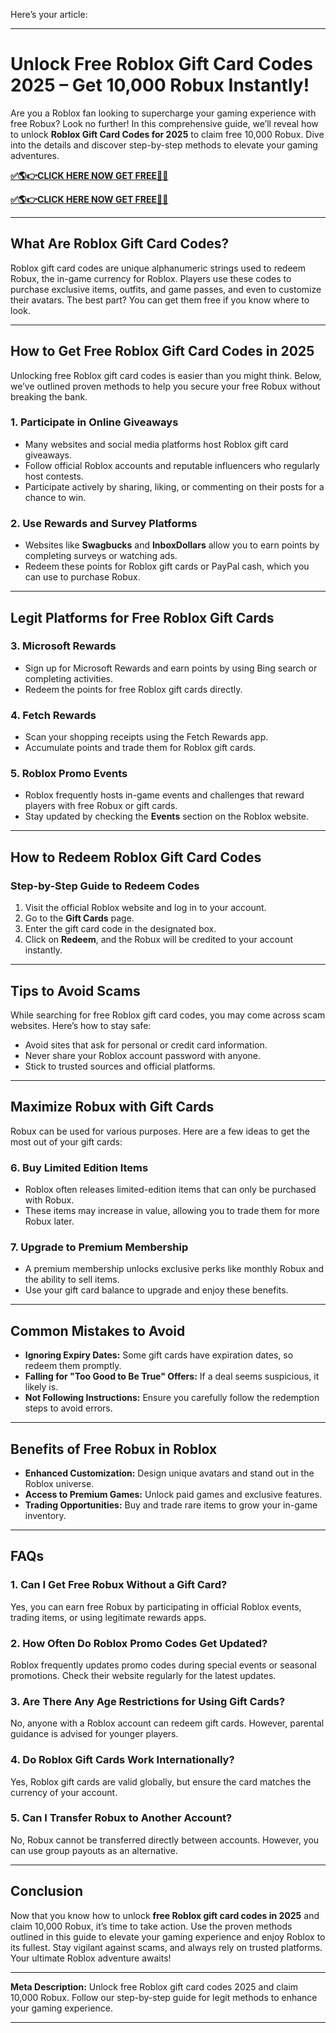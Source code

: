 Here’s your article:  

---

# **Unlock Free Roblox Gift Card Codes 2025 – Get 10,000 Robux Instantly!**  

Are you a Roblox fan looking to supercharge your gaming experience with free Robux? Look no further! In this comprehensive guide, we’ll reveal how to unlock **Roblox Gift Card Codes for 2025** to claim free 10,000 Robux. Dive into the details and discover step-by-step methods to elevate your gaming adventures.  

**[✅🌎👉CLICK HERE NOW GET FREE📌✅](https://rosofferzone.com/allgiftcard/)**

**[✅🌎👉CLICK HERE NOW GET FREE📌✅](https://rosofferzone.com/allgiftcard/)**

---

## **What Are Roblox Gift Card Codes?**  

Roblox gift card codes are unique alphanumeric strings used to redeem Robux, the in-game currency for Roblox. Players use these codes to purchase exclusive items, outfits, and game passes, and even to customize their avatars. The best part? You can get them free if you know where to look.  

---

## **How to Get Free Roblox Gift Card Codes in 2025**  

Unlocking free Roblox gift card codes is easier than you might think. Below, we’ve outlined proven methods to help you secure your free Robux without breaking the bank.  

### **1. Participate in Online Giveaways**  

- Many websites and social media platforms host Roblox gift card giveaways.  
- Follow official Roblox accounts and reputable influencers who regularly host contests.  
- Participate actively by sharing, liking, or commenting on their posts for a chance to win.  

### **2. Use Rewards and Survey Platforms**  

- Websites like **Swagbucks** and **InboxDollars** allow you to earn points by completing surveys or watching ads.  
- Redeem these points for Roblox gift cards or PayPal cash, which you can use to purchase Robux.  

---

## **Legit Platforms for Free Roblox Gift Cards**  

### **3. Microsoft Rewards**  

- Sign up for Microsoft Rewards and earn points by using Bing search or completing activities.  
- Redeem the points for free Roblox gift cards directly.  

### **4. Fetch Rewards**  

- Scan your shopping receipts using the Fetch Rewards app.  
- Accumulate points and trade them for Roblox gift cards.  

### **5. Roblox Promo Events**  

- Roblox frequently hosts in-game events and challenges that reward players with free Robux or gift cards.  
- Stay updated by checking the **Events** section on the Roblox website.  

---

## **How to Redeem Roblox Gift Card Codes**  

### **Step-by-Step Guide to Redeem Codes**  

1. Visit the official Roblox website and log in to your account.  
2. Go to the **Gift Cards** page.  
3. Enter the gift card code in the designated box.  
4. Click on **Redeem**, and the Robux will be credited to your account instantly.  

---

## **Tips to Avoid Scams**  

While searching for free Roblox gift card codes, you may come across scam websites. Here’s how to stay safe:  

- Avoid sites that ask for personal or credit card information.  
- Never share your Roblox account password with anyone.  
- Stick to trusted sources and official platforms.  

---

## **Maximize Robux with Gift Cards**  

Robux can be used for various purposes. Here are a few ideas to get the most out of your gift cards:  

### **6. Buy Limited Edition Items**  

- Roblox often releases limited-edition items that can only be purchased with Robux.  
- These items may increase in value, allowing you to trade them for more Robux later.  

### **7. Upgrade to Premium Membership**  

- A premium membership unlocks exclusive perks like monthly Robux and the ability to sell items.  
- Use your gift card balance to upgrade and enjoy these benefits.  

---

## **Common Mistakes to Avoid**  

- **Ignoring Expiry Dates:** Some gift cards have expiration dates, so redeem them promptly.  
- **Falling for "Too Good to Be True" Offers:** If a deal seems suspicious, it likely is.  
- **Not Following Instructions:** Ensure you carefully follow the redemption steps to avoid errors.  

---

## **Benefits of Free Robux in Roblox**  

- **Enhanced Customization:** Design unique avatars and stand out in the Roblox universe.  
- **Access to Premium Games:** Unlock paid games and exclusive features.  
- **Trading Opportunities:** Buy and trade rare items to grow your in-game inventory.  

---

## **FAQs**  

### **1. Can I Get Free Robux Without a Gift Card?**  
Yes, you can earn free Robux by participating in official Roblox events, trading items, or using legitimate rewards apps.  

### **2. How Often Do Roblox Promo Codes Get Updated?**  
Roblox frequently updates promo codes during special events or seasonal promotions. Check their website regularly for the latest updates.  

### **3. Are There Any Age Restrictions for Using Gift Cards?**  
No, anyone with a Roblox account can redeem gift cards. However, parental guidance is advised for younger players.  

### **4. Do Roblox Gift Cards Work Internationally?**  
Yes, Roblox gift cards are valid globally, but ensure the card matches the currency of your account.  

### **5. Can I Transfer Robux to Another Account?**  
No, Robux cannot be transferred directly between accounts. However, you can use group payouts as an alternative.  

---

## **Conclusion**  

Now that you know how to unlock **free Roblox gift card codes in 2025** and claim 10,000 Robux, it’s time to take action. Use the proven methods outlined in this guide to elevate your gaming experience and enjoy Roblox to its fullest. Stay vigilant against scams, and always rely on trusted platforms. Your ultimate Roblox adventure awaits!  

---

**Meta Description:** Unlock free Roblox gift card codes 2025 and claim 10,000 Robux. Follow our step-by-step guide for legit methods to enhance your gaming experience.  

---  
